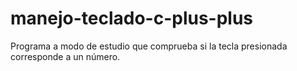 # manejo-teclado-c-plus-plus
 Programa a modo de estudio que comprueba si la tecla presionada corresponde a un número.
